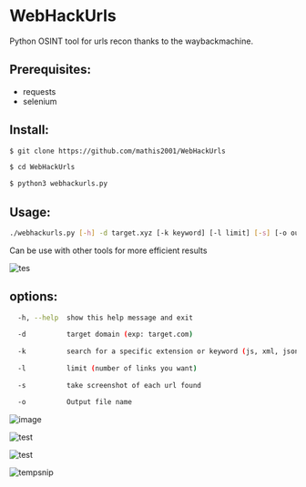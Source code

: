 # WebHackUrls
Python OSINT tool for urls recon thanks to the waybackmachine.

## Prerequisites:

- requests
- selenium

## Install:
```bash
$ git clone https://github.com/mathis2001/WebHackUrls

$ cd WebHackUrls

$ python3 webhackurls.py
```
## Usage:
```bash
./webhackurls.py [-h] -d target.xyz [-k keyword] [-l limit] [-s] [-o output]
```
Can be use with other tools for more efficient results

![tes](https://user-images.githubusercontent.com/40497633/170056609-1588032a-9517-4e34-b673-e20425bbe7fe.png)


## options:
```bash
  -h, --help  show this help message and exit
  
  -d          target domain (exp: target.com)
  
  -k          search for a specific extension or keyword (js, xml, json, pdf... or admin, login, dashboard...)
  
  -l          limit (number of links you want)
  
  -s          take screenshot of each url found
  
  -o          Output file name
```
  
  ![image](https://user-images.githubusercontent.com/40497633/170048245-33a3c4f8-8e22-4e1b-a952-51c4b09052e5.png)

![test](https://user-images.githubusercontent.com/40497633/170048855-b3bbe235-ea48-424e-a396-fdef19f3f251.png)

![test](https://user-images.githubusercontent.com/40497633/170049348-8390a45e-8ad8-4fae-b127-69ce2205e4cc.png)

![tempsnip](https://user-images.githubusercontent.com/40497633/174833111-6c85556d-ae65-46ba-bed7-15cb71c08143.png)


